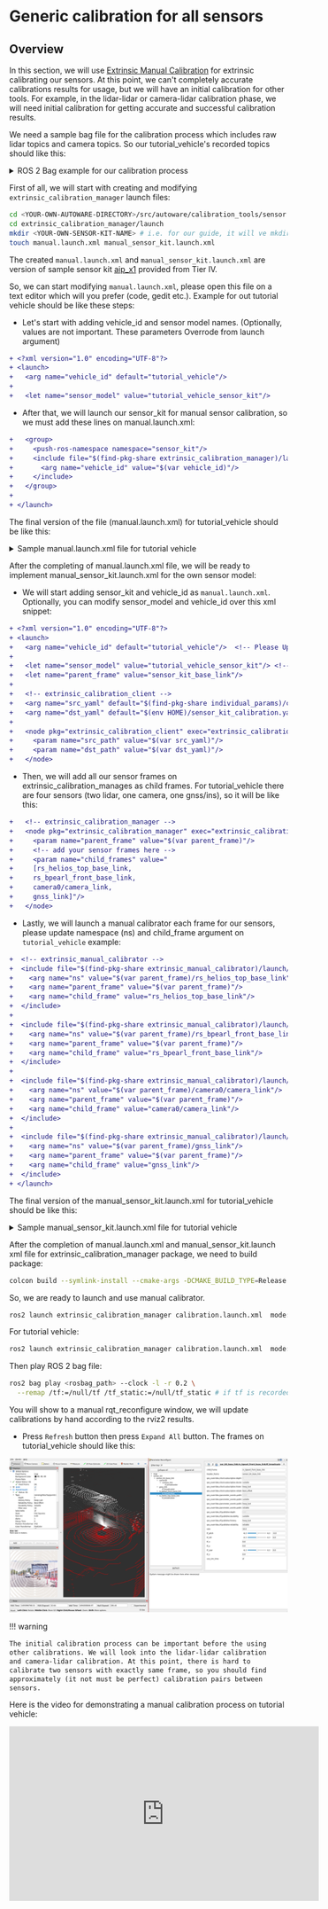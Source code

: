 # Generic calibration for all sensors

## Overview

In this section, we will use [Extrinsic Manual Calibration](https://github.com/tier4/CalibrationTools/blob/tier4/universe/sensor/docs/how_to_extrinsic_manual.md)
for extrinsic calibrating our sensors.
At this point, we can't completely accurate calibrations results for usage,
but we will have an initial calibration for other tools.
For example, in the lidar-lidar or camera-lidar calibration phase,
we will need initial calibration for getting accurate and successful calibration results.

We need a sample bag file for the calibration process
which includes raw lidar topics and camera topics.
So our tutorial_vehicle's recorded topics should like this:

<details><summary>ROS 2 Bag example for our calibration process</summary>
<p>

```sh

Files:             rosbag2_2023_09_06-13_43_54_0.db3
Bag size:          18.3 GiB
Storage id:        sqlite3
Duration:          169.12s
Start:             Sep  6 2023 13:43:54.902 (1693997034.902)
End:               Sep  6 2023 13:46:43.914 (1693997203.914)
Messages:          8504
Topic information: Topic: /sensing/lidar/top/pointcloud_raw | Type: sensor_msgs/msg/PointCloud2 | Count: 1691 | Serialization Format: cdr
                   Topic: /sensing/lidar/front/pointcloud_raw | Type: sensor_msgs/msg/PointCloud2 | Count: 1691 | Serialization Format: cdr
                   Topic: /sensing/camera/camera0/image_rect | Type: sensor_msgs/msg/Image | Count: 2561 | Serialization Format: cdr
                   Topic: /sensing/camera/camera0/camera_info | Type: sensor_msgs/msg/CameraInfo | Count: 2561 | Serialization Format: cdr
```

</p>
</details>


First of all, we will start with creating and modifying `extrinsic_calibration_manager` launch files:

```bash
cd <YOUR-OWN-AUTOWARE-DIRECTORY>/src/autoware/calibration_tools/sensor
cd extrinsic_calibration_manager/launch
mkdir <YOUR-OWN-SENSOR-KIT-NAME> # i.e. for our guide, it will ve mkdir tutorial_vehicle_sensor_kit
touch manual.launch.xml manual_sensor_kit.launch.xml
```
The created `manual.launch.xml` and `manual_sensor_kit.launch.xml` are version of sample sensor kit
[aip_x1](https://github.com/tier4/CalibrationTools/tree/tier4/universe/sensor/extrinsic_calibration_manager/launch/aip_x1) provided from Tier IV.

So, we can start modifying `manual.launch.xml`,
please open this file on a text editor which will you prefer (code, gedit etc.).
Example for out tutorial vehicle should be like these steps:

- Let's start with adding vehicle_id and sensor model names. (Optionally, values are not important. These parameters Overrode from launch argument)
```diff
+ <?xml version="1.0" encoding="UTF-8"?>
+ <launch>
+   <arg name="vehicle_id" default="tutorial_vehicle"/> 
+ 
+   <let name="sensor_model" value="tutorial_vehicle_sensor_kit"/>
```

- After that, we will launch our sensor_kit for manual sensor calibration,
so we must add these lines on manual.launch.xml: 
```diff
+   <group>
+     <push-ros-namespace namespace="sensor_kit"/>
+     <include file="$(find-pkg-share extrinsic_calibration_manager)/launch/$(var sensor_model)/manual_sensor_kit.launch.xml">
+       <arg name="vehicle_id" value="$(var vehicle_id)"/>
+     </include>
+   </group>
+ 
+ </launch>
```

The final version of the file (manual.launch.xml) for tutorial_vehicle should be like this:
<details><summary>Sample manual.launch.xml file for tutorial vehicle</summary>
<p>

```xml
<?xml version="1.0" encoding="UTF-8"?>
<launch>
    <arg name="vehicle_id" default="tutorial_vehicle"/>

    <let name="sensor_model" value="tutorial_vehicle_sensor_kit"/>

    <group>
        <push-ros-namespace namespace="sensor_kit"/>
        <include file="$(find-pkg-share extrinsic_calibration_manager)/launch/$(var sensor_model)/manual_sensor_kit.launch.xml">
            <arg name="vehicle_id" value="$(var vehicle_id)"/>
        </include>
    </group>

</launch>

```
</p>
</details>

After the completing of manual.launch.xml file,
we will be ready to implement manual_sensor_kit.launch.xml for the own sensor model:

- We will start adding sensor_kit and vehicle_id as `manual.launch.xml`.
Optionally, you can modify sensor_model and vehicle_id over this xml snippet:
```diff
+ <?xml version="1.0" encoding="UTF-8"?>
+ <launch>
+   <arg name="vehicle_id" default="tutorial_vehicle"/>  <!-- Please Update with your own vehicle_id -->
+ 
+   <let name="sensor_model" value="tutorial_vehicle_sensor_kit"/> <!-- Please Update with your own sensor_kit -->
+   <let name="parent_frame" value="sensor_kit_base_link"/>
+ 
+   <!-- extrinsic_calibration_client -->
+   <arg name="src_yaml" default="$(find-pkg-share individual_params)/config/$(var vehicle_id)/$(var sensor_model)/sensor_kit_calibration.yaml"/>
+   <arg name="dst_yaml" default="$(env HOME)/sensor_kit_calibration.yaml"/> 
+ 
+   <node pkg="extrinsic_calibration_client" exec="extrinsic_calibration_client" name="extrinsic_calibration_client" output="screen">
+     <param name="src_path" value="$(var src_yaml)"/>
+     <param name="dst_path" value="$(var dst_yaml)"/>
+   </node>
```

- Then, we will add all our sensor frames on extrinsic_calibration_manages as child frames.
For tutorial_vehicle there are four sensors (two lidar, one camera, one gnss/ins), so it will be like this:
```diff
+   <!-- extrinsic_calibration_manager -->
+   <node pkg="extrinsic_calibration_manager" exec="extrinsic_calibration_manager" name="extrinsic_calibration_manager" output="screen">
+     <param name="parent_frame" value="$(var parent_frame)"/>
+     <!-- add your sensor frames here -->
+     <param name="child_frames" value=" 
+     [rs_helios_top_base_link,
+     rs_bpearl_front_base_link,
+     camera0/camera_link,
+     gnss_link]"/>
+   </node>
```

- Lastly, we will launch a manual calibrator each frame for our sensors,
please update namespace (ns) and child_frame argument on `tutorial_vehicle` example:
```diff
+  <!-- extrinsic_manual_calibrator -->
+  <include file="$(find-pkg-share extrinsic_manual_calibrator)/launch/calibrator.launch.xml">
+    <arg name="ns" value="$(var parent_frame)/rs_helios_top_base_link"/>
+    <arg name="parent_frame" value="$(var parent_frame)"/>
+    <arg name="child_frame" value="rs_helios_top_base_link"/>
+  </include>
+
+  <include file="$(find-pkg-share extrinsic_manual_calibrator)/launch/calibrator.launch.xml">
+    <arg name="ns" value="$(var parent_frame)/rs_bpearl_front_base_link"/>
+    <arg name="parent_frame" value="$(var parent_frame)"/>
+    <arg name="child_frame" value="rs_bpearl_front_base_link"/>
+  </include>
+
+  <include file="$(find-pkg-share extrinsic_manual_calibrator)/launch/calibrator.launch.xml">
+    <arg name="ns" value="$(var parent_frame)/camera0/camera_link"/>
+    <arg name="parent_frame" value="$(var parent_frame)"/>
+    <arg name="child_frame" value="camera0/camera_link"/>
+  </include>
+
+  <include file="$(find-pkg-share extrinsic_manual_calibrator)/launch/calibrator.launch.xml">
+    <arg name="ns" value="$(var parent_frame)/gnss_link"/>
+    <arg name="parent_frame" value="$(var parent_frame)"/>
+    <arg name="child_frame" value="gnss_link"/>
+  </include>
+ </launch>
```

The final version of the manual_sensor_kit.launch.xml for tutorial_vehicle should be like this:
<details><summary>Sample manual_sensor_kit.launch.xml file for tutorial vehicle</summary>
<p>

```xml
<?xml version="1.0" encoding="UTF-8"?>
<launch>
    <arg name="vehicle_id" default="tutorial_vehicle"/> <!-- Please Update with your own vehicle_id -->

    <let name="sensor_model" value="tutorial_vehicle_sensor_kit"/> <!-- Please Update with your own sensor model -->
    <let name="parent_frame" value="sensor_kit_base_link"/>

    <!-- extrinsic_calibration_client -->
    <arg name="src_yaml" default="$(find-pkg-share individual_params)/config/$(var vehicle_id)/$(var sensor_model)/sensor_kit_calibration.yaml"/>
    <arg name="dst_yaml" default="$(env HOME)/sensor_kit_calibration.yaml"/>

    <node pkg="extrinsic_calibration_client" exec="extrinsic_calibration_client" name="extrinsic_calibration_client" output="screen">
        <param name="src_path" value="$(var src_yaml)"/>
        <param name="dst_path" value="$(var dst_yaml)"/>
    </node>

    <!-- extrinsic_calibration_manager -->
    <node pkg="extrinsic_calibration_manager" exec="extrinsic_calibration_manager" name="extrinsic_calibration_manager" output="screen">
        <param name="parent_frame" value="$(var parent_frame)"/>
        <!-- Please Update with your own sensor frames -->
        <param name="child_frames" value="
    [rs_helios_top_base_link,
    rs_bpearl_front_base_link,
    camera0/camera_link,
    gnss_link]"/>
    </node>

    <!-- extrinsic_manual_calibrator -->
    <!-- Please create a launch for all sensors that you used. -->
    <include file="$(find-pkg-share extrinsic_manual_calibrator)/launch/calibrator.launch.xml">
        <arg name="ns" value="$(var parent_frame)/rs_helios_top_base_link"/>
        <arg name="parent_frame" value="$(var parent_frame)"/>
        <arg name="child_frame" value="rs_helios_top_base_link"/>
    </include>

    <include file="$(find-pkg-share extrinsic_manual_calibrator)/launch/calibrator.launch.xml">
        <arg name="ns" value="$(var parent_frame)/rs_bpearl_front_base_link"/>
        <arg name="parent_frame" value="$(var parent_frame)"/>
        <arg name="child_frame" value="rs_bpearl_front_base_link"/>
    </include>

    <include file="$(find-pkg-share extrinsic_manual_calibrator)/launch/calibrator.launch.xml">
        <arg name="ns" value="$(var parent_frame)/camera0/camera_link"/>
        <arg name="parent_frame" value="$(var parent_frame)"/>
        <arg name="child_frame" value="camera0/camera_link"/>
    </include>

    <include file="$(find-pkg-share extrinsic_manual_calibrator)/launch/calibrator.launch.xml">
        <arg name="ns" value="$(var parent_frame)/gnss_link"/>
        <arg name="parent_frame" value="$(var parent_frame)"/>
        <arg name="child_frame" value="gnss_link"/>
    </include>
</launch>


```
</p>
</details>

After the completion of manual.launch.xml and manual_sensor_kit.launch xml file for extrinsic_calibration_manager package,
we need to build package:

```bash
colcon build --symlink-install --cmake-args -DCMAKE_BUILD_TYPE=Release --packages-select extrinsic_calibration_manager
```

So, we are ready to launch and use manual calibrator. 

```bash
ros2 launch extrinsic_calibration_manager calibration.launch.xml  mode:=manual sensor_model:=<OWN-SENSOR-KIT> vehicle_model:=<OWN-VEHICLE-MODEL> vehicle_id:=<VEHICLE-ID>
```

For tutorial vehicle: 
```bash
ros2 launch extrinsic_calibration_manager calibration.launch.xml  mode:=manual sensor_model:=tutorial_vehicle_sensor_kit vehicle_model:=tutorial_vehicle vehicle_id:=tutorial_vehicle
```

Then play ROS 2 bag file:
```bash
ros2 bag play <rosbag_path> --clock -l -r 0.2 \
  --remap /tf:=/null/tf /tf_static:=/null/tf_static # if tf is recorded
```

You will show to a manual rqt_reconfigure window,
we will update calibrations by hand according to the rviz2 results.

- Press `Refresh` button then press `Expand All` button. The frames on tutorial_vehicle should like this:

![forking-autoware_repository.png](images/manual-calibration.png)

!!! warning

    The initial calibration process can be important before the using other calibrations. We will look into the lidar-lidar calibration
    and camera-lidar calibration. At this point, there is hard to calibrate two sensors with exactly same frame, so you should find 
    approximately (it not must be perfect) calibration pairs between sensors.

Here is the video for demonstrating a manual calibration process on tutorial vehicle:

<iframe width="560" height="315" src="https://www.youtube.com/embed/R_JbRpuGPW4?si=yErFos25sTA2W87A" title="YouTube video player" frameborder="0" allow="accelerometer; autoplay; clipboard-write; encrypted-media; gyroscope; picture-in-picture; web-share" allowfullscreen></iframe>